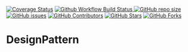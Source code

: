<a href="https://codecov.io/gh/wangjie-fourth/DesignPattern/branch/main"><img src="https://img.shields.io/codecov/c/github/wangjie-fourth/DesignPattern/main?logo=codecov&logoColor=white" alt="Coverage Status"></a>
<a href="https://github.com/wangjie-fourth/DesignPattern/actions/workflows/build_and_test.yaml">
<img src="https://img.shields.io/github/actions/workflow/status/wangjie-fourth/DesignPattern/build_and_test.yaml?branch=main&logo=github&logoColor=white&label=fast ci" alt="Github Workflow Build Status">
</a>
<a href="https://github.com/wangjie-fourth/DesignPattern"><img src="https://img.shields.io/github/repo-size/wangjie-fourth/DesignPattern" alt="GitHub repo size"></a>
<a href="https://github.com/wangjie-fourth/DesignPattern/issues"><img src="https://img.shields.io/github/issues/wangjie-fourth/DesignPattern" alt="GitHub issues"></a>
<a href="https://github.com/wangjie-fourth/DesignPattern/graphs/contributors"><img src="https://img.shields.io/github/contributors/wangjie-fourth/DesignPattern" alt="GitHub Contributors"></a>
<a href="https://github.com/wangjie-fourth/DesignPattern/stargazers"><img src="https://img.shields.io/github/stars/wangjie-fourth/DesignPattern" alt="GitHub Stars"></a>
<a href="https://github.com/wangjie-fourth/DesignPattern/fork"><img src="https://img.shields.io/github/forks/wangjie-fourth/DesignPattern" alt="GitHub Forks"></a>


# DesignPattern

